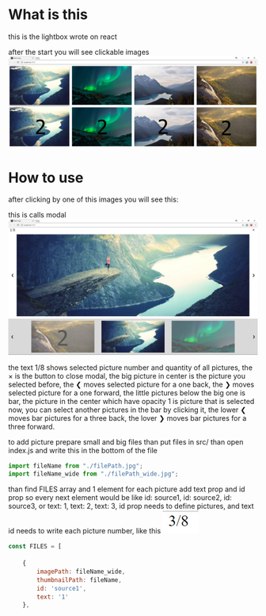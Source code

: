 # What is this
this is the lightbox wrote on react

after the start you will see clickable images
![picture showing pictures](./picture1.jpg)
# How to use
after clicking by one of this images you will see this:

this is calls modal
![picture showing app showing pictures](./picture2.jpg)

the text 1/8 shows selected picture number and quantity of all pictures,
the &times; is the button to close modal,
the big picture in center is the picture you selected before,
the &#10094; moves selected picture for a one back,
the &#10095; moves selected picture for a one forward,
the little pictures below the big one is bar, the picture in the center which have
opacity 1 is picture that is selected now, you can select another pictures in the bar
by clicking it,
the lower &#10094; moves bar pictures for a three back,
the lover &#10095; moves bar pictures for a three forward.

to add picture prepare small and big files than put files in src/
than open index.js and
write this in the bottom of the file
```javascript
import fileName from "./filePath.jpg";
import fileName_wide from "./filePath_wide.jpg";
```
than find FILES array and 1 element for each picture
add text prop and id prop so every next element would be like id: source1, id: source2, id: source3, or text: 1, text: 2, text: 3,
id prop needs to define pictures, and text id needs to write each picture number,
like this ![picture showing text](./picture3.jpg)
```javascript
const FILES = [

	{
		imagePath: fileName_wide,
		thumbnailPath: fileName,
		id: 'source1',
		text: '1'
	},
```
